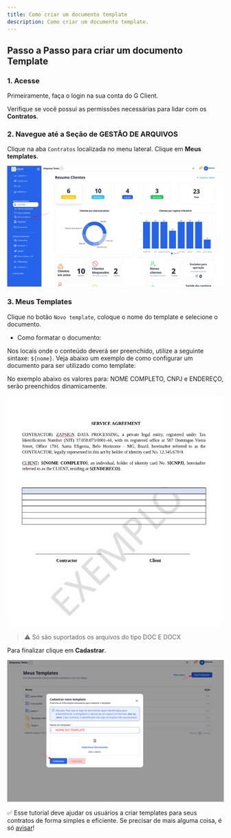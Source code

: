 ```yaml
---
title: Como criar um documento template
description: Como criar um documento template.
---
```


## Passo a Passo para criar um documento Template

### 1. Acesse

Primeiramente, faça o login na sua conta do G Client.

Verifique se você possui as permissões necessárias para lidar com os **Contratos**.

### 2. Navegue até a Seção de GESTÃO DE ARQUIVOS

Clique na aba `Contratos` localizada no menu lateral. Clique em **Meus templates**.

![ilustração de onde encontrar a aba Documentos](./img/create-templates/example-01.png)

### 3. Meus Templates

Clique no botão `Novo template`, coloque o nome do template e selecione o documento.

- Como formatar o documento:

Nos locais onde o conteúdo deverá ser preenchido, utilize a seguinte sintaxe: `${nome}`. Veja abaixo um exemplo de como configurar um documento para ser utilizado como template:

No exemplo abaixo os valores para: NOME COMPLETO, CNPJ e ENDEREÇO, serão preenchidos dinamicamente.

![exemplo de template](./img/create-templates/example-02.png)

> ⚠️ Só são suportados os arquivos do tipo DOC E DOCX

Para finalizar clique em **Cadastrar**.

![exemplo descrito acima](./img/create-templates/example-03.png)

✅ Esse tutorial deve ajudar os usuários a criar templates para seus contratos de forma simples e eficiente. Se precisar de mais alguma coisa, é só [avisar](https://api.whatsapp.com/send?phone=5544997046569&text=Preciso%20de%20ajuda%20sobre%20um%20tutorial)!

